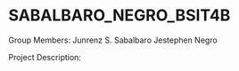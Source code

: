 # SABALBARO_NEGRO_BSIT4B

Group Members:
Junrenz S. Sabalbaro
Jestephen Negro

Project Description:
